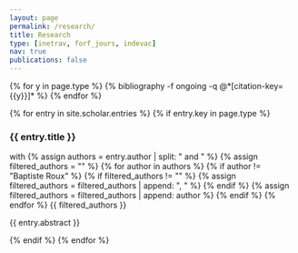 ```yaml
---
layout: page
permalink: /research/
title: Research
type: [inetrav, forf_jours, indevac]
nav: true
publications: false
---
```


<div class="publications">
{% for y in page.type %}
  {% bibliography -f ongoing -q @*[citation-key={{y}}]* %}
{% endfor %}

{% for entry in site.scholar.entries %}
  {% if entry.key in page.type %}
    <div class="publication">
      <h3>{{ entry.title }}</h3>
      <p>with 
        {% assign authors = entry.author | split: " and " %}
        {% assign filtered_authors = "" %}
        {% for author in authors %}
          {% if author != "Baptiste Roux" %}
            {% if filtered_authors != "" %}
              {% assign filtered_authors = filtered_authors | append: ", " %}
            {% endif %}
            {% assign filtered_authors = filtered_authors | append: author %}
          {% endif %}
        {% endfor %}
        {{ filtered_authors }}
      </p>
      <p>{{ entry.abstract }}</p>
    </div>
  {% endif %}
{% endfor %}
</div>

